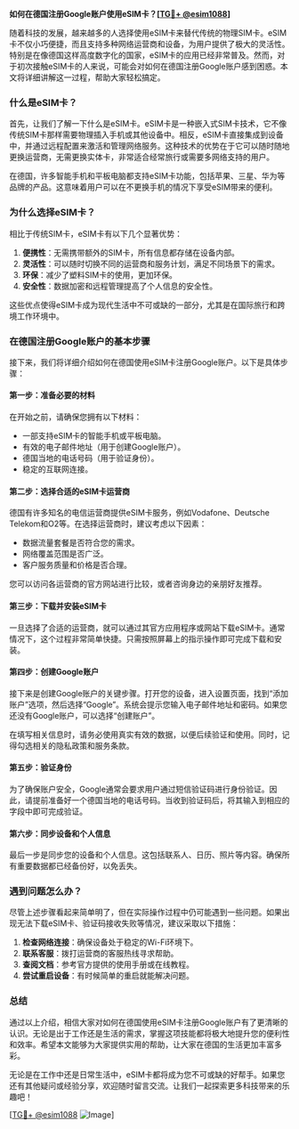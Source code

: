 **如何在德国注册Google账户使用eSIM卡？[[TG💪+ @esim1088](https://t.me/s/esim1088)]**

随着科技的发展，越来越多的人选择使用eSIM卡来替代传统的物理SIM卡。eSIM卡不仅小巧便捷，而且支持多种网络运营商和设备，为用户提供了极大的灵活性。特别是在像德国这样高度数字化的国家，eSIM卡的应用已经非常普及。然而，对于初次接触eSIM卡的人来说，可能会对如何在德国注册Google账户感到困惑。本文将详细讲解这一过程，帮助大家轻松搞定。

### 什么是eSIM卡？

首先，让我们了解一下什么是eSIM卡。eSIM卡是一种嵌入式SIM卡技术，它不像传统SIM卡那样需要物理插入手机或其他设备中。相反，eSIM卡直接集成到设备中，并通过远程配置来激活和管理网络服务。这种技术的优势在于它可以随时随地更换运营商，无需更换实体卡，非常适合经常旅行或需要多网络支持的用户。

在德国，许多智能手机和平板电脑都支持eSIM卡功能，包括苹果、三星、华为等品牌的产品。这意味着用户可以在不更换手机的情况下享受eSIM带来的便利。

### 为什么选择eSIM卡？

相比于传统SIM卡，eSIM卡有以下几个显著优势：

1. **便携性**：无需携带额外的SIM卡，所有信息都存储在设备内部。
2. **灵活性**：可以随时切换不同的运营商和服务计划，满足不同场景下的需求。
3. **环保**：减少了塑料SIM卡的使用，更加环保。
4. **安全性**：数据加密和远程管理提高了个人信息的安全性。

这些优点使得eSIM卡成为现代生活中不可或缺的一部分，尤其是在国际旅行和跨境工作环境中。

### 在德国注册Google账户的基本步骤

接下来，我们将详细介绍如何在德国使用eSIM卡注册Google账户。以下是具体步骤：

#### 第一步：准备必要的材料

在开始之前，请确保您拥有以下材料：
- 一部支持eSIM卡的智能手机或平板电脑。
- 有效的电子邮件地址（用于创建Google账户）。
- 德国当地的电话号码（用于验证身份）。
- 稳定的互联网连接。

#### 第二步：选择合适的eSIM卡运营商

德国有许多知名的电信运营商提供eSIM卡服务，例如Vodafone、Deutsche Telekom和O2等。在选择运营商时，建议考虑以下因素：
- 数据流量套餐是否符合您的需求。
- 网络覆盖范围是否广泛。
- 客户服务质量和价格是否合理。

您可以访问各运营商的官方网站进行比较，或者咨询身边的亲朋好友推荐。

#### 第三步：下载并安装eSIM卡

一旦选择了合适的运营商，就可以通过其官方应用程序或网站下载eSIM卡。通常情况下，这个过程非常简单快捷。只需按照屏幕上的指示操作即可完成下载和安装。

#### 第四步：创建Google账户

接下来是创建Google账户的关键步骤。打开您的设备，进入设置页面，找到“添加账户”选项，然后选择“Google”。系统会提示您输入电子邮件地址和密码。如果您还没有Google账户，可以选择“创建账户”。

在填写相关信息时，请务必使用真实有效的数据，以便后续验证和使用。同时，记得勾选相关的隐私政策和服务条款。

#### 第五步：验证身份

为了确保账户安全，Google通常会要求用户通过短信验证码进行身份验证。因此，请提前准备好一个德国当地的电话号码。当收到验证码后，将其输入到相应的字段中即可完成验证。

#### 第六步：同步设备和个人信息

最后一步是同步您的设备和个人信息。这包括联系人、日历、照片等内容。确保所有重要数据都已经备份好，以免丢失。

### 遇到问题怎么办？

尽管上述步骤看起来简单明了，但在实际操作过程中仍可能遇到一些问题。如果出现无法下载eSIM卡、验证码接收失败等情况，建议采取以下措施：

1. **检查网络连接**：确保设备处于稳定的Wi-Fi环境下。
2. **联系客服**：拨打运营商的客服热线寻求帮助。
3. **查阅文档**：参考官方提供的使用手册或在线教程。
4. **尝试重启设备**：有时候简单的重启就能解决问题。

### 总结

通过以上介绍，相信大家对如何在德国使用eSIM卡注册Google账户有了更清晰的认识。无论是出于工作还是生活的需求，掌握这项技能都将极大地提升您的便利性和效率。希望本文能够为大家提供实用的帮助，让大家在德国的生活更加丰富多彩。

无论是在工作中还是日常生活中，eSIM卡都将成为您不可或缺的好帮手。如果您还有其他疑问或经验分享，欢迎随时留言交流。让我们一起探索更多科技带来的乐趣吧！

[[TG💪+ @esim1088](https://t.me/s/esim1088) ![Image](https://i.postimg.cc/4NQfJmqS/Snipaste-2025-05-13-00-14-12.png)]